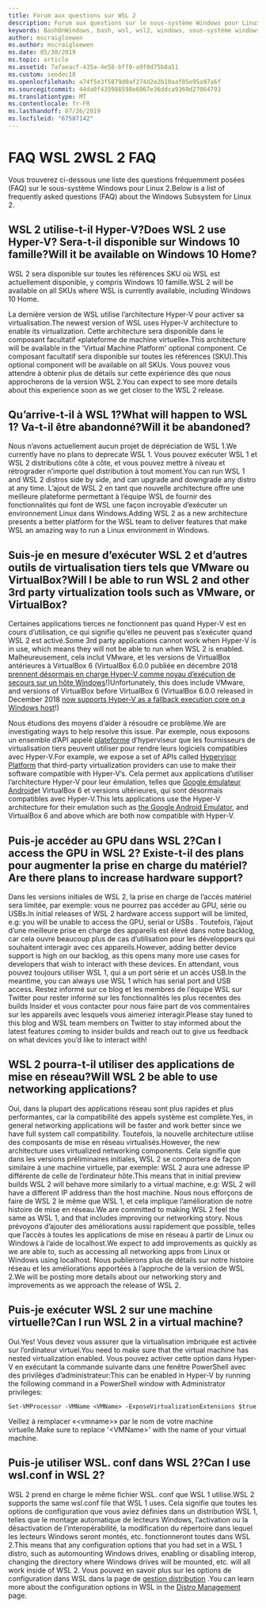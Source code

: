 ```yaml
---
title: Forum aux questions sur WSL 2
description: Forum aux questions sur le sous-système Windows pour Linux 2
keywords: BashOnWindows, bash, wsl, wsl2, windows, sous-système windows pour linux, sous-système windows, ubuntu, debian, suse, windows 10, installation
author: mscraigloewen
ms.author: mscraigloewen
ms.date: 05/30/2019
ms.topic: article
ms.assetid: 7afaeacf-435a-4e58-bff0-a9f0d75b8a51
ms.custom: seodec18
ms.openlocfilehash: a74f5e3f5879d0af274d2e2b10aaf05e95a97a6f
ms.sourcegitcommit: 44da0f435986598e6067e36ddca9369d27064793
ms.translationtype: MT
ms.contentlocale: fr-FR
ms.lasthandoff: 07/26/2019
ms.locfileid: "67587142"
---
```

# <a name="wsl-2-faq"></a><span data-ttu-id="c39f4-104">FAQ WSL 2</span><span class="sxs-lookup"><span data-stu-id="c39f4-104">WSL 2 FAQ</span></span>

<span data-ttu-id="c39f4-105">Vous trouverez ci-dessous une liste des questions fréquemment posées (FAQ) sur le sous-système Windows pour Linux 2.</span><span class="sxs-lookup"><span data-stu-id="c39f4-105">Below is a list of frequently asked questions (FAQ) about the Windows Subsystem for Linux 2.</span></span>

## <a name="does-wsl-2-use-hyper-v-will-it-be-available-on-windows-10-home"></a><span data-ttu-id="c39f4-106">WSL 2 utilise-t-il Hyper-V?</span><span class="sxs-lookup"><span data-stu-id="c39f4-106">Does WSL 2 use Hyper-V?</span></span> <span data-ttu-id="c39f4-107">Sera-t-il disponible sur Windows 10 famille?</span><span class="sxs-lookup"><span data-stu-id="c39f4-107">Will it be available on Windows 10 Home?</span></span>

<span data-ttu-id="c39f4-108">WSL 2 sera disponible sur toutes les références SKU où WSL est actuellement disponible, y compris Windows 10 famille.</span><span class="sxs-lookup"><span data-stu-id="c39f4-108">WSL 2 will be available on all SKUs where WSL is currently available, including Windows 10 Home.</span></span>

<span data-ttu-id="c39f4-109">La dernière version de WSL utilise l’architecture Hyper-V pour activer sa virtualisation.</span><span class="sxs-lookup"><span data-stu-id="c39f4-109">The newest version of WSL uses Hyper-V architecture to enable its virtualization.</span></span> <span data-ttu-id="c39f4-110">Cette architecture sera disponible dans le composant facultatif «plateforme de machine virtuelle».</span><span class="sxs-lookup"><span data-stu-id="c39f4-110">This architecture will be available in the 'Virtual Machine Platform' optional component.</span></span> <span data-ttu-id="c39f4-111">Ce composant facultatif sera disponible sur toutes les références (SKU).</span><span class="sxs-lookup"><span data-stu-id="c39f4-111">This optional component will be available on all SKUs.</span></span> <span data-ttu-id="c39f4-112">Vous pouvez vous attendre à obtenir plus de détails sur cette expérience dès que nous approcherons de la version WSL 2.</span><span class="sxs-lookup"><span data-stu-id="c39f4-112">You can expect to see more details about this experience soon as we get closer to the WSL 2 release.</span></span>

## <a name="what-will-happen-to-wsl-1-will-it-be-abandoned"></a><span data-ttu-id="c39f4-113">Qu’arrive-t-il à WSL 1?</span><span class="sxs-lookup"><span data-stu-id="c39f4-113">What will happen to WSL 1?</span></span> <span data-ttu-id="c39f4-114">Va-t-il être abandonné?</span><span class="sxs-lookup"><span data-stu-id="c39f4-114">Will it be abandoned?</span></span>

<span data-ttu-id="c39f4-115">Nous n’avons actuellement aucun projet de dépréciation de WSL 1.</span><span class="sxs-lookup"><span data-stu-id="c39f4-115">We currently have no plans to deprecate WSL 1.</span></span> <span data-ttu-id="c39f4-116">Vous pouvez exécuter WSL 1 et WSL 2 distributions côte à côte, et vous pouvez mettre à niveau et rétrograder n’importe quel distribution à tout moment.</span><span class="sxs-lookup"><span data-stu-id="c39f4-116">You can run WSL 1 and WSL 2 distros side by side, and can upgrade and downgrade any distro at any time.</span></span> <span data-ttu-id="c39f4-117">L’ajout de WSL 2 en tant que nouvelle architecture offre une meilleure plateforme permettant à l’équipe WSL de fournir des fonctionnalités qui font de WSL une façon incroyable d’exécuter un environnement Linux dans Windows.</span><span class="sxs-lookup"><span data-stu-id="c39f4-117">Adding WSL 2 as a new architecture presents a better platform for the WSL team to deliver features that make WSL an amazing way to run a Linux environment in Windows.</span></span>

## <a name="will-i-be-able-to-run-wsl-2-and-other-3rd-party-virtualization-tools-such-as-vmware-or-virtualbox"></a><span data-ttu-id="c39f4-118">Suis-je en mesure d’exécuter WSL 2 et d’autres outils de virtualisation tiers tels que VMware ou VirtualBox?</span><span class="sxs-lookup"><span data-stu-id="c39f4-118">Will I be able to run WSL 2 and other 3rd party virtualization tools such as VMware, or VirtualBox?</span></span>

<span data-ttu-id="c39f4-119">Certaines applications tierces ne fonctionnent pas quand Hyper-V est en cours d’utilisation, ce qui signifie qu’elles ne peuvent pas s’exécuter quand WSL 2 est activé.</span><span class="sxs-lookup"><span data-stu-id="c39f4-119">Some 3rd party applications cannot work when Hyper-V is in use, which means they will not be able to run when WSL 2 is enabled.</span></span> <span data-ttu-id="c39f4-120">Malheureusement, cela inclut VMware, et les versions de VirtualBox antérieures à VirtualBox 6 (VirtualBox 6.0.0 publiée en décembre 2018 [prennent désormais en charge Hyper-V comme noyau d’exécution de secours sur un hôte Windows][1]!)</span><span class="sxs-lookup"><span data-stu-id="c39f4-120">Unfortunately, this does include VMware, and versions of VirtualBox before VirtualBox 6 (VirtualBox 6.0.0 released in December 2018 [now supports Hyper-V as a fallback execution core on a Windows host][1]!)</span></span>

<span data-ttu-id="c39f4-121">Nous étudions des moyens d’aider à résoudre ce problème.</span><span class="sxs-lookup"><span data-stu-id="c39f4-121">We are investigating ways to help resolve this issue.</span></span> <span data-ttu-id="c39f4-122">Par exemple, nous exposons un ensemble d’API appelé [plateforme][2] d’hyperviseur que les fournisseurs de virtualisation tiers peuvent utiliser pour rendre leurs logiciels compatibles avec Hyper-V.</span><span class="sxs-lookup"><span data-stu-id="c39f4-122">For example, we expose a set of APIs called [Hypervisor Platform][2] that third-party virtualization providers can use to make their software compatible with Hyper-V’s.</span></span> <span data-ttu-id="c39f4-123">Cela permet aux applications d’utiliser l’architecture Hyper-V pour leur émulation, telles que [Google émulateur Android][3]et VirtualBox 6 et versions ultérieures, qui sont désormais compatibles avec Hyper-V.</span><span class="sxs-lookup"><span data-stu-id="c39f4-123">This lets applications use the Hyper-V architecture for their emulation such as [the Google Android Emulator][3], and VirtualBox 6 and above which are both now compatible with Hyper-V.</span></span>

## <a name="can-i-access-the-gpu-in-wsl-2-are-there-plans-to-increase-hardware-support"></a><span data-ttu-id="c39f4-124">Puis-je accéder au GPU dans WSL 2?</span><span class="sxs-lookup"><span data-stu-id="c39f4-124">Can I access the GPU in WSL 2?</span></span> <span data-ttu-id="c39f4-125">Existe-t-il des plans pour augmenter la prise en charge du matériel?</span><span class="sxs-lookup"><span data-stu-id="c39f4-125">Are there plans to increase hardware support?</span></span>

<span data-ttu-id="c39f4-126">Dans les versions initiales de WSL 2, la prise en charge de l’accès matériel sera limitée, par exemple: vous ne pourrez pas accéder au GPU, série ou USBs.</span><span class="sxs-lookup"><span data-stu-id="c39f4-126">In initial releases of WSL 2 hardware access support will be limited, e.g: you will be unable to access the GPU, serial or USBs .</span></span> <span data-ttu-id="c39f4-127">Toutefois, l’ajout d’une meilleure prise en charge des appareils est élevé dans notre backlog, car cela ouvre beaucoup plus de cas d’utilisation pour les développeurs qui souhaitent interagir avec ces appareils.</span><span class="sxs-lookup"><span data-stu-id="c39f4-127">However, adding better device support is high on our backlog, as this opens many more use cases for developers that wish to interact with these devices.</span></span> <span data-ttu-id="c39f4-128">En attendant, vous pouvez toujours utiliser WSL 1, qui a un port série et un accès USB.</span><span class="sxs-lookup"><span data-stu-id="c39f4-128">In the meantime, you can always use WSL 1 which has serial port and USB access.</span></span> <span data-ttu-id="c39f4-129">Restez informé sur ce blog et les membres de l’équipe WSL sur Twitter pour rester informé sur les fonctionnalités les plus récentes des builds Insider et vous contacter pour nous faire part de vos commentaires sur les appareils avec lesquels vous aimeriez interagir.</span><span class="sxs-lookup"><span data-stu-id="c39f4-129">Please stay tuned to this blog and WSL team members on Twitter to stay informed about the latest features coming to insider builds and reach out to give us feedback on what devices you’d like to interact with!</span></span>

## <a name="will-wsl-2-be-able-to-use-networking-applications"></a><span data-ttu-id="c39f4-130">WSL 2 pourra-t-il utiliser des applications de mise en réseau?</span><span class="sxs-lookup"><span data-stu-id="c39f4-130">Will WSL 2 be able to use networking applications?</span></span>

<span data-ttu-id="c39f4-131">Oui, dans la plupart des applications réseau sont plus rapides et plus performantes, car la compatibilité des appels système est complète.</span><span class="sxs-lookup"><span data-stu-id="c39f4-131">Yes, in general networking applications will be faster and work better since we have full system call compatibility.</span></span> <span data-ttu-id="c39f4-132">Toutefois, la nouvelle architecture utilise des composants de mise en réseau virtualisés.</span><span class="sxs-lookup"><span data-stu-id="c39f4-132">However, the new architecture uses virtualized networking components.</span></span> <span data-ttu-id="c39f4-133">Cela signifie que dans les versions préliminaires initiales, WSL 2 se comportera de façon similaire à une machine virtuelle, par exemple: WSL 2 aura une adresse IP différente de celle de l’ordinateur hôte.</span><span class="sxs-lookup"><span data-stu-id="c39f4-133">This means that in initial preview builds WSL 2 will behave more similarly to a virtual machine, e.g: WSL 2 will have a different IP address than the host machine.</span></span> <span data-ttu-id="c39f4-134">Nous nous efforçons de faire de WSL 2 le même que WSL 1, et cela implique l’amélioration de notre histoire de mise en réseau.</span><span class="sxs-lookup"><span data-stu-id="c39f4-134">We are committed to making WSL 2 feel the same as WSL 1, and that includes improving our networking story.</span></span> <span data-ttu-id="c39f4-135">Nous prévoyons d’ajouter des améliorations aussi rapidement que possible, telles que l’accès à toutes les applications de mise en réseau à partir de Linux ou Windows à l’aide de localhost.</span><span class="sxs-lookup"><span data-stu-id="c39f4-135">We expect to add improvements as quickly as we are able to, such as accessing all networking apps from Linux or Windows using localhost.</span></span> <span data-ttu-id="c39f4-136">Nous publierons plus de détails sur notre histoire réseau et les améliorations apportées à l’approche de la version de WSL 2.</span><span class="sxs-lookup"><span data-stu-id="c39f4-136">We will be posting more details about our networking story and improvements as we approach the release of WSL 2.</span></span>

## <a name="can-i-run-wsl-2-in-a-virtual-machine"></a><span data-ttu-id="c39f4-137">Puis-je exécuter WSL 2 sur une machine virtuelle?</span><span class="sxs-lookup"><span data-stu-id="c39f4-137">Can I run WSL 2 in a virtual machine?</span></span>

<span data-ttu-id="c39f4-138">Oui.</span><span class="sxs-lookup"><span data-stu-id="c39f4-138">Yes!</span></span> <span data-ttu-id="c39f4-139">Vous devez vous assurer que la virtualisation imbriquée est activée sur l’ordinateur virtuel.</span><span class="sxs-lookup"><span data-stu-id="c39f4-139">You need to make sure that the virtual machine has nested virtualization enabled.</span></span> <span data-ttu-id="c39f4-140">Vous pouvez activer cette option dans Hyper-V en exécutant la commande suivante dans une fenêtre PowerShell avec des privilèges d’administrateur:</span><span class="sxs-lookup"><span data-stu-id="c39f4-140">This can be enabled in Hyper-V by running the following command in a PowerShell window with Administrator privileges:</span></span>

`Set-VMProcessor -VMName <VMName> -ExposeVirtualizationExtensions $true`

<span data-ttu-id="c39f4-141">Veillez à remplacer «&lt;vmname&gt;» par le nom de votre machine virtuelle.</span><span class="sxs-lookup"><span data-stu-id="c39f4-141">Make sure to replace '&lt;VMName&gt;' with the name of your virtual machine.</span></span>

## <a name="can-i-use-wslconf-in-wsl-2"></a><span data-ttu-id="c39f4-142">Puis-je utiliser WSL. conf dans WSL 2?</span><span class="sxs-lookup"><span data-stu-id="c39f4-142">Can I use wsl.conf in WSL 2?</span></span>

<span data-ttu-id="c39f4-143">WSL 2 prend en charge le même fichier WSL. conf que WSL 1 utilise.</span><span class="sxs-lookup"><span data-stu-id="c39f4-143">WSL 2 supports the same wsl.conf file that WSL 1 uses.</span></span> <span data-ttu-id="c39f4-144">Cela signifie que toutes les options de configuration que vous aviez définies dans un distribution WSL 1, telles que le montage automatique de lecteurs Windows, l’activation ou la désactivation de l’interopérabilité, la modification du répertoire dans lequel les lecteurs Windows seront montés, etc. fonctionneront toutes dans WSL 2.</span><span class="sxs-lookup"><span data-stu-id="c39f4-144">This means that any configuration options that you had set in a WSL 1 distro, such as automounting Windows drives, enabling or disabling interop, changing the directory where Windows drives will be mounted, etc. will all work inside of WSL 2.</span></span> <span data-ttu-id="c39f4-145">Vous pouvez en savoir plus sur les options de configuration dans WSL dans la page de [gestion distribution](./wsl-config.md) .</span><span class="sxs-lookup"><span data-stu-id="c39f4-145">You can learn more about the configuration options in WSL in the [Distro Management](./wsl-config.md) page.</span></span> 

 [1]: https://www.virtualbox.org/wiki/Changelog-6.0
 [2]: https://docs.microsoft.com/en-us/virtualization/api/
 [3]: https://devblogs.microsoft.com/visualstudio/hyper-v-android-emulator-support/